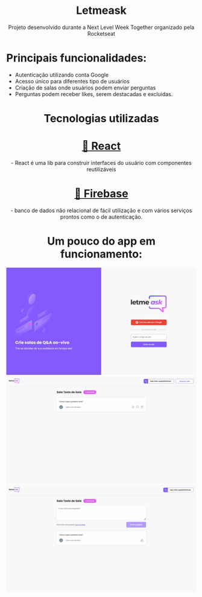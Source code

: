 <h1 align="center">Letmeask</h1>

<p align="center">Projeto desenvolvido durante a Next Level Week Together organizado pela Rocketseat</p>

<h1> Principais funcionalidades: </h1>
<ul>
    <li>Autenticação utilizando conta Google </li>
    <li>Acesso único para diferentes tipo de usuários</li>
    <li>Criação de salas onde usuários podem enviar perguntas</li>
    <li>Perguntas podem receber likes, serem destacadas e excluidas.</li>
</ul>

<h1 align="center">Tecnologias utilizadas </h1>

<h1 align="center">
    <a href="https://pt-br.reactjs.org/">🔗 React</a>
</h1>
<p align="center"> - React é uma lib para construir interfaces do usuário com componentes reutilizáveis</p>

<h1 align="center">
    <a href="https://firebase.google.com/"/>🔗 Firebase</a>
</h1>
<p align="center"> - banco de dados não relacional de fácil utilização e com vários serviços prontos como o de autenticação.</p>


<h1 align="center">Um pouco do app em funcionamento: </h1>
<img src="https://github.com/joaomarccelino/nlw-letmeask/blob/master/readmeimages/1.jpg"/>   

<img src="https://github.com/joaomarccelino/nlw-letmeask/blob/master/readmeimages/2.jpg"/> 

<img src="https://github.com/joaomarccelino/nlw-letmeask/blob/master/readmeimages/3.jpg"/> 
